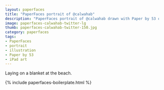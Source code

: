 ```yaml
---
layout: paperfaces
title: "PaperFaces portrait of @calwahab"
description: "PaperFaces portrait of @calwahab drawn with Paper by 53 on an iPad."
image: paperfaces-calwahab-twitter-lg
thumb: paperfaces-calwahab-twitter-150.jpg
category: paperfaces
tags: 
- PaperFaces
- portrait
- illustration
- Paper by 53
- iPad art
---
```


Laying on a blanket at the beach.

{% include paperfaces-boilerplate.html %}